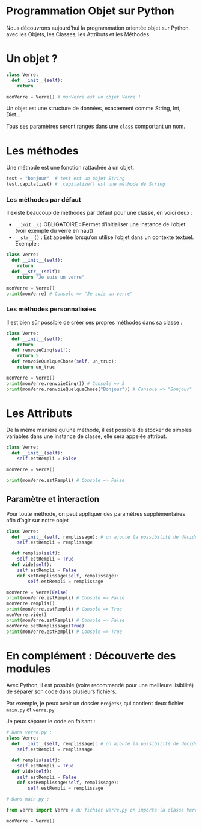 # Programmation Objet sur Python

Nous découvrons aujourd’hui la programmation orientée objet sur Python, avec les Objets, les Classes, les Attributs et les Méthodes.

# Un objet ?

```python
class Verre:
  def __init__(self):
    return

monVerre = Verre() # monVerre est un objet Verre !
```

Un objet est une structure de données, exactement comme String, Int, Dict…

Tous ses paramètres seront rangés dans une `class` comportant un nom.

# Les méthodes

Une méthode est une fonction rattachée à un objet.

```python
test = "bonjour"  # test est un objet String
test.capitalize() # .capitalize() est une méthode de String
```

### Les méthodes par défaut

Il existe beaucoup de méthodes par défaut pour une classe, en voici deux :

- `__init__()` OBLIGATOIRE : Permet d’initialiser une instance de l’objet (voir exemple du verre en haut)
- `__str__()` : Est appelée lorsqu’on utilise l’objet dans un contexte textuel. Exemple :

```python
class Verre:
  def __init__(self):
    return
  def __str__(self):
    return "Je suis un verre"

monVerre = Verre()
print(monVerre) # Console => "Je suis un verre"
```

### Les méthodes personnalisées

Il est bien sûr possible de créer ses propres méthodes dans sa classe :

```python
class Verre:
  def __init__(self):
    return
  def renvoieCinq(self):
    return 5
  def renvoieQuelqueChose(self, un_truc):
    return un_truc

monVerre = Verre()
print(monVerre.renvoieCinq()) # Console => 5
print(monVerre.renvoieQuelqueChose("Bonjour")) # Console => "Bonjour"
```

# Les Attributs

De la même manière qu’une méthode, il est possible de stocker de simples variables dans une instance de classe, elle sera appelée attribut.

```python
class Verre:
  def __init__(self):
    self.estRempli = False

monVerre = Verre()

print(monVerre.estRempli) # Console => False
```

## Paramètre et interaction

Pour toute méthode, on peut appliquer des paramètres supplémentaires afin d’agir sur notre objet

```python
class Verre:
  def __init__(self, remplissage): # on ajoute la possibilité de décider du remplissage
    self.estRempli = remplissage

  def remplis(self):
    self.estRempli = True
  def vide(self):
    self.estRempli = False
	def setRemplissage(self, remplissage):
		self.estRempli = remplissage

monVerre = Verre(False)
print(monVerre.estRempli) # Console => False
monVerre.remplis()
print(monVerre.estRempli) # Console => True
monVerre.vide()
print(monVerre.estRempli) # Console => False
monVerre.setRemplissage(True)
print(monVerre.estRempli) # Console => True
```

# En complément : Découverte des modules

Avec Python, il est possible (voire recommandé pour une meilleure lisibilité) de séparer son code dans plusieurs fichiers.

Par exemple, je peux avoir un dossier `Projets\` qui contient deux fichier `main.py` et `verre.py`

Je peux séparer le code en faisant :

```python
# Dans verre.py :
class Verre:
  def __init__(self, remplissage): # on ajoute la possibilité de décider du remplissage
    self.estRempli = remplissage

  def remplis(self):
    self.estRempli = True
  def vide(self):
    self.estRempli = False
	def setRemplissage(self, remplissage):
		self.estRempli = remplissage
```

```py
# Dans main.py :

from verre import Verre # du fichier verre.py on importe la classe Verre

monVerre = Verre()
```
